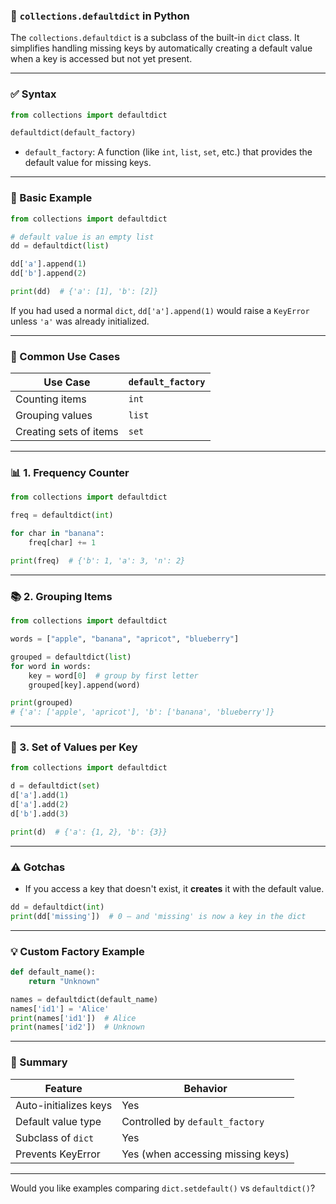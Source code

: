 ### 🧰 `collections.defaultdict` in Python

The `collections.defaultdict` is a subclass of the built-in `dict` class. It simplifies handling missing keys by automatically creating a default value when a key is accessed but not yet present.

---

### ✅ Syntax

```python
from collections import defaultdict

defaultdict(default_factory)
```

* `default_factory`: A function (like `int`, `list`, `set`, etc.) that provides the default value for missing keys.

---

### 🧪 Basic Example

```python
from collections import defaultdict

# default value is an empty list
dd = defaultdict(list)

dd['a'].append(1)
dd['b'].append(2)

print(dd)  # {'a': [1], 'b': [2]}
```

If you had used a normal `dict`, `dd['a'].append(1)` would raise a `KeyError` unless `'a'` was already initialized.

---

### 🔧 Common Use Cases

| Use Case               | `default_factory` |
| ---------------------- | ----------------- |
| Counting items         | `int`             |
| Grouping values        | `list`            |
| Creating sets of items | `set`             |

---

### 📊 1. Frequency Counter

```python
from collections import defaultdict

freq = defaultdict(int)

for char in "banana":
    freq[char] += 1

print(freq)  # {'b': 1, 'a': 3, 'n': 2}
```

---

### 📚 2. Grouping Items

```python
from collections import defaultdict

words = ["apple", "banana", "apricot", "blueberry"]

grouped = defaultdict(list)
for word in words:
    key = word[0]  # group by first letter
    grouped[key].append(word)

print(grouped)
# {'a': ['apple', 'apricot'], 'b': ['banana', 'blueberry']}
```

---

### 🧼 3. Set of Values per Key

```python
from collections import defaultdict

d = defaultdict(set)
d['a'].add(1)
d['a'].add(2)
d['b'].add(3)

print(d)  # {'a': {1, 2}, 'b': {3}}
```

---

### ⚠️ Gotchas

* If you access a key that doesn't exist, it **creates** it with the default value.

```python
dd = defaultdict(int)
print(dd['missing'])  # 0 — and 'missing' is now a key in the dict
```

---

### 💡 Custom Factory Example

```python
def default_name():
    return "Unknown"

names = defaultdict(default_name)
names['id1'] = 'Alice'
print(names['id1'])  # Alice
print(names['id2'])  # Unknown
```

---

### 🧠 Summary

| Feature               | Behavior                          |
| --------------------- | --------------------------------- |
| Auto-initializes keys | Yes                               |
| Default value type    | Controlled by `default_factory`   |
| Subclass of `dict`    | Yes                               |
| Prevents KeyError     | Yes (when accessing missing keys) |

---

Would you like examples comparing `dict.setdefault()` vs `defaultdict()`?
